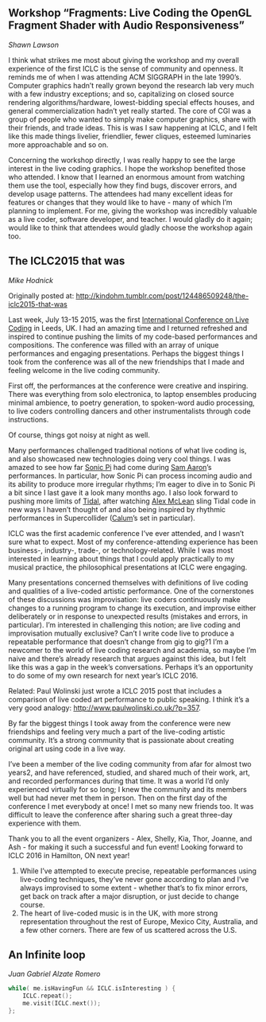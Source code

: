 ## Workshop “Fragments: Live Coding the OpenGL Fragment Shader with Audio Responsiveness”
*Shawn Lawson*

I think what strikes me most about giving the workshop and my overall experience of the first ICLC is the sense of community and openness. It reminds me of when I was attending ACM SIGGRAPH in the late 1990’s. Computer graphics hadn’t really grown beyond the research lab very much with a few industry exceptions; and so, capitalizing on closed source rendering algorithms/hardware, lowest-bidding special effects houses, and general commercialization hadn’t yet really started. The core of CGI was a group of people who wanted to simply make computer graphics, share with their friends, and trade ideas. This is was I saw happening at ICLC, and I felt like this made things livelier, friendlier, fewer cliques, esteemed luminaries more approachable and so on.

Concerning the workshop directly, I was really happy to see the large interest in the live coding graphics. I hope the workshop benefited those who attended. I know that I learned an enormous amount from watching them use the tool, especially how they find bugs, discover errors, and develop usage patterns. The attendees had many excellent ideas for features or changes that they would like to have - many of which I’m planning to implement. For me, giving the workshop was incredibly valuable as a live coder, software developer, and teacher. I would gladly do it again; would like to think that attendees would gladly choose the workshop again too.

## The ICLC2015 that was
*Mike Hodnick*

Originally posted at: http://kindohm.tumblr.com/post/124486509248/the-iclc2015-that-was

Last week, July 13-15 2015, was the first [International Conference on Live Coding](http://iclc.livecodenetwork.org/) in Leeds, UK. I had an amazing time and I returned refreshed and inspired to continue pushing the limits of my code-based performances and compositions. The conference was filled with an array of unique performances and engaging presentations. Perhaps the biggest things I took from the conference was all of the new friendships that I made and feeling welcome in the live coding community.

First off, the performances at the conference were creative and inspiring. There was everything from solo electronica, to laptop ensembles producing minimal ambience, to poetry generation, to spoken-word audio processing, to live coders controlling dancers and other instrumentalists through code instructions.

Of course, things got noisy at night as well.

Many performances challenged traditional notions of what live coding is, and also showcased new technologies doing very cool things. I was amazed to see how far [Sonic Pi](http://sonic-pi.net/) had come during [Sam Aaron](http://sam.aaron.name)’s performances. In particular, how Sonic Pi can process incoming audio and its ability to produce more irregular rhythms; I’m eager to dive in to Sonic Pi a bit since I last gave it a look many months ago. I also look forward to pushing more limits of [Tidal](http://tidal.lurk.org/), after watching [Alex McLean](http://yaxu.org/) sling Tidal code in new ways I haven’t thought of and also being inspired by rhythmic performances in Supercollider ([Calum](http://calumgunn.com/)’s set in particular).

ICLC was the first academic conference I’ve ever attended, and I wasn’t sure what to expect. Most of my conference-attending experience has been business-, industry-, trade-, or technology-related. While I was most interested in learning about things that I could apply practically to my musical practice, the philosophical presentations at ICLC were engaging.

Many presentations concerned themselves with definitions of live coding and qualities of a live-coded artistic performance. One of the cornerstones of these discussions was improvisation: live coders continuously make changes to a running program to change its execution, and improvise either deliberately or in response to unexpected results (mistakes and errors, in particular). I’m interested in challenging this notion; are live coding and improvisation mutually exclusive? Can’t I write code live to produce a repeatable performance that doesn’t change from gig to gig?1 I’m a newcomer to the world of live coding research and academia, so maybe I’m naive and there’s already research that argues against this idea, but I felt like this was a gap in the week’s conversations. Perhaps it’s an opportunity to do some of my own research for next year’s ICLC 2016.

Related: Paul Wolinski just wrote a ICLC 2015 post that includes a comparison of live coded art performance to public speaking. I think it’s a very good analogy: http://www.paulwolinski.co.uk/?p=357.

By far the biggest things I took away from the conference were new friendships and feeling very much a part of the live-coding artistic community. It’s a strong community that is passionate about creating original art using code in a live way.

I’ve been a member of the live coding community from afar for almost two years2, and have referenced, studied, and shared much of their work, art, and recorded performances during that time. It was a world I’d only experienced virtually for so long; I knew the community and its members well but had never met them in person. Then on the first day of the conference I met everybody at once! I met so many new friends too. It was difficult to leave the conference after sharing such a great three-day experience with them.

Thank you to all the event organizers - Alex, Shelly, Kia, Thor, Joanne, and Ash - for making it such a successful and fun event! Looking forward to ICLC 2016 in Hamilton, ON next year!

1. While I’ve attempted to execute precise, repeatable performances using live-coding techniques, they’ve never gone according to plan and I’ve always improvised to some extent - whether that’s to fix minor errors, get back on track after a major disruption, or just decide to change course.
2. The heart of live-coded music is in the UK, with more strong representation throughout the rest of Europe, Mexico City, Australia, and a few other corners. There are few of us scattered across the U.S.

## An Infinite loop
*Juan Gabriel Alzate Romero*

~~~~c++
while( me.isHavingFun && ICLC.isInteresting ) {
	ICLC.repeat();
	me.visit(ICLC.next());
};
~~~~
